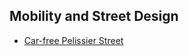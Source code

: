 ## Mobility and Street Design

- [Car-free Pelissier Street](car_free_pelissier.md)

[comment]: <> (Revisiting the proposed Riverside Dr road diet)
